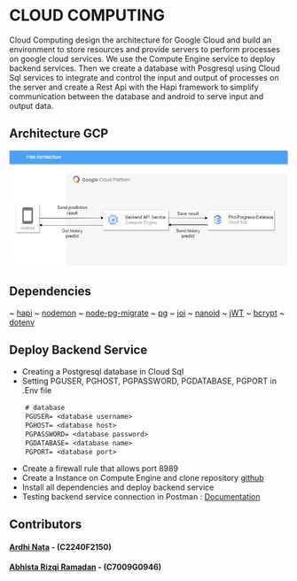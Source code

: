 # CLOUD COMPUTING

Cloud Computing design the architecture for Google Cloud and build an environment to store resources and provide servers to perform processes on google cloud services. We use the Compute Engine service to deploy backend services. Then we create a database with Posgresql using Cloud Sql services to integrate and control the input and output of processes on the server and create a Rest Api with the Hapi framework to simplify communication between the database and android to serve input and output data.

## Architecture GCP
![alternate text](./image/GCP%20arsitektur%20capstone.jpg)

## Dependencies

~ [hapi](https://www.npmjs.com/package/@hapi/hapi)
~ [nodemon](https://www.npmjs.com/package/nodemon)
~ [node-pg-migrate](https://www.npmjs.com/package/node-pg-migrate)
~ [pg](https://www.npmjs.com/package/pg)
~ [joi](https://www.npmjs.com/package/joi)
~ [nanoid](https://www.npmjs.com/package/nanoid)
~ [jWT](https://www.npmjs.com/package/@hapi/jwt)
~ [bcrypt](https://www.npmjs.com/package/bcrypt)
~ [dotenv](https://www.npmjs.com/package/dotenv)


## Deploy Backend Service
* Creating a Postgresql database in Cloud Sql
* Setting PGUSER, PGHOST, PGPASSWORD, PGDATABASE, PGPORT in .Env file
```
    # database
    PGUSER= <database username>
    PGHOST= <database host>
    PGPASSWORD= <database password>
    PGDATABASE= <database name>
    PGPORT= <database port>
 ```
* Create a firewall rule that allows port 8989
* Create a Instance on Compute Engine and clone repository [github](https://github.com/ardhinata19/Capstone-C22-PS169.git)
* Install all dependencies and deploy backend service
* Testing backend service connection in Postman : [Documentation](https://blue-rocket-370020.postman.co/workspace/fitid-project~d7938928-6317-4e43-a6e5-a07d7c2de6b1/overview)

## Contributors

#### [Ardhi Nata](https://github.com/ardhinata19) -  (C2240F2150)
#### [Abhista Rizqi Ramadan](https://github.com/sibeha) - (C7009G0946)
